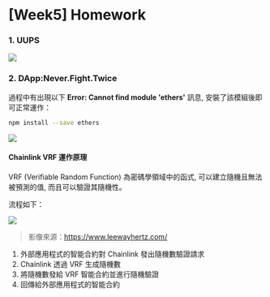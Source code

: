 # [Week5] Homework

### 1. UUPS
![](https://i.imgur.com/Qd1gMOZ.png)

### 2. DApp:Never.Fight.Twice

過程中有出現以下 **Error: Cannot find module 'ethers'** 訊息, 安裝了該模組後即可正常運作：
```sh
npm install --save ethers
```

![](https://i.imgur.com/V3hDccu.jpg)

#### Chainlink VRF 運作原理

VRF (Verifiable Random Function) 為密碼學領域中的函式, 可以建立隨機且無法被預測的值, 而且可以驗證其隨機性。

流程如下：

![](https://i.imgur.com/IvaYZx1.png)
> 影像來源：https://www.leewayhertz.com/

1. 外部應用程式的智能合約對 Chainlink 發出隨機數驗證請求
2. Chainlink 透過 VRF 生成隨機數
3. 將隨機數發給 VRF 智能合約並進行隨機驗證
4. 回傳給外部應用程式的智能合約